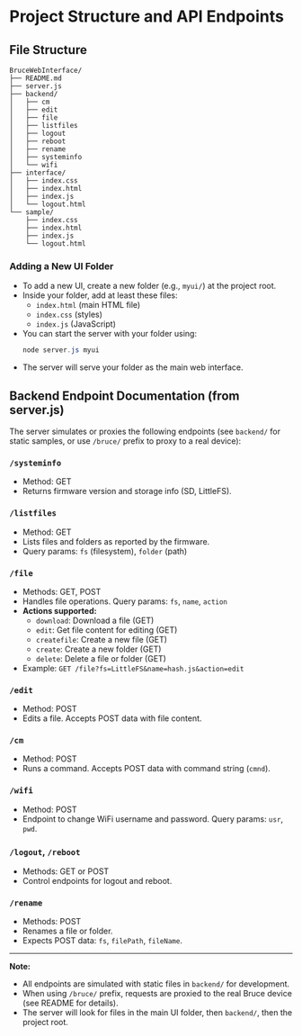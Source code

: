 # Project Structure and API Endpoints

## File Structure

```
BruceWebInterface/
├── README.md
├── server.js
├── backend/
│   ├── cm
│   ├── edit
│   ├── file
│   ├── listfiles
│   ├── logout
│   ├── reboot
│   ├── rename
│   ├── systeminfo
│   └── wifi
├── interface/
│   ├── index.css
│   ├── index.html
│   ├── index.js
│   └── logout.html
└── sample/
    ├── index.css
    ├── index.html
    ├── index.js
    └── logout.html
```

### Adding a New UI Folder
- To add a new UI, create a new folder (e.g., `myui/`) at the project root.
- Inside your folder, add at least these files:
  - `index.html` (main HTML file)
  - `index.css` (styles)
  - `index.js` (JavaScript)
- You can start the server with your folder using:
  ```powershell
  node server.js myui
  ```
- The server will serve your folder as the main web interface.

## Backend Endpoint Documentation (from server.js)

The server simulates or proxies the following endpoints (see `backend/` for static samples, or use `/bruce/` prefix to proxy to a real device):

### `/systeminfo`
- Method: GET
- Returns firmware version and storage info (SD, LittleFS).

### `/listfiles`
- Method: GET
- Lists files and folders as reported by the firmware.
- Query params: `fs` (filesystem), `folder` (path)

### `/file`
- Methods: GET, POST
- Handles file operations. Query params: `fs`, `name`, `action`
- **Actions supported:**
  - `download`: Download a file (GET)
  - `edit`: Get file content for editing (GET)
  - `createfile`: Create a new file (GET)
  - `create`: Create a new folder (GET)
  - `delete`: Delete a file or folder (GET)
- Example: `GET /file?fs=LittleFS&name=hash.js&action=edit`

### `/edit`
- Method: POST
- Edits a file. Accepts POST data with file content.

### `/cm`
- Method: POST
- Runs a command. Accepts POST data with command string (`cmnd`).

### `/wifi`
- Method: POST
- Endpoint to change WiFi username and password. Query params: `usr`, `pwd`.

### `/logout`, `/reboot`
- Methods: GET or POST
- Control endpoints for logout and reboot.

### `/rename`
- Methods: POST
- Renames a file or folder.
- Expects POST data: `fs`, `filePath`, `fileName`.

---

**Note:**
- All endpoints are simulated with static files in `backend/` for development.
- When using `/bruce/` prefix, requests are proxied to the real Bruce device (see README for details).
- The server will look for files in the main UI folder, then `backend/`, then the project root.
